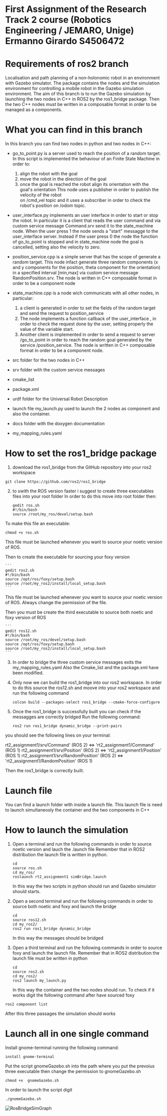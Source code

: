 # First Assignment of the Research Track 2 course (Robotics Engineering / JEMARO, Unige) Ermanno Girardo S4506472

# Requirements of ros2 branch
Localisation and path planning of a non-holonomic robot in an environment with Gazebo simulator.
The package contains the nodes and the simulation environment for controlling a mobile robot in the Gazebo simulation environment.
The aim of this branch is to run the Gazebo simulation by launching the two nodes in C++ in ROS2 by the ros1_bridge package.
Then the two C++ nodes must be written in a composable format in order to be managed as a components.

# What you can find in this branch 
In this branch you can find two nodes in python and two nodes in C++:

* go_to_point.py is a server used to reach the position of a random target.
  In this script is implemented the behaviour of an Finite State Machine in order to:
  1) align the robot with the goal
  2) move the robot in the direction of the goal
  3) once the goal is reached the robot align its orientation with the goal's orientation
  This node uses a publisher in order to publish the velocity of the robot  
  on /cmd_vel topic and it uses a subscriber in order to check the robot's position on /odom topic.

* user_interface.py implements an user interface in order to start or stop the robot.
  In particular it is a client that reads the user command and via custom service message Command.srv 
  send it to the state_machine node.
  When the user press 1 the node sends a "start" messagge to the user_interface server.
  Instead if the user press 0 the node the function of go_to_point is stopped and in state_machine node 
  the goal is cancelled, setting also the velocity to zero.
  
* position_service.cpp is a simple server that has the scope of generate a random target.
  This node infact generate three random components (x and y components for the position,
  theta component for the orientation) in a specified interval [min,max] via 
  custom service message RandomPosition.srv.
  The node is written in C++ composable format in order to be a component node
  
* state_machine.cpp is a node wich communicats with all other nodes, in particular:
  1) a client is generated in order to set the fields of the random target and send the request
     to position_service
  2) The node implements a function callback of the user_interface , in order to check the request done
     by the user, setting properly the value of the variable start.
  3) Another client is implemented in order to send a request to server /go_to_point in order to reach
     the random goal generated by the service /position_service.
     The node is written in C++ composable format in order to be a component node.

* src folder for the two nodes in C++
* srv folder with the custom service messages
* cmake_list
* package.xml
* urdf folder for the Universal Robot Description      
* launch file my_launch.py used to launch the 2 nodes as component and also the container.
* docs folder with the doxygen documentation
* my_mapping_rules.yaml
    
# How to set the ros1_bridge package
  
1) download the ros1_bridge from the GitHub repository into your ros2 workspace
  ```
  git clone https://github.com/ros2/ros1_bridge
  ```
2) to swith the ROS version faster i suggest to create three executables files into your root folder
  In order to do this move into root folder then:
    ```
    gedit ros.sh
    #!/bin/bash
    source /root/my_ros/devel/setup.bash
    ```
  To make this file an executable:
   ```
   chmod +x ros.sh
   ```
  This file must be launched whenever you want to source your noetic version of ROS.
  
  Then to create the executable for sourcing your foxy version
  
    ```
    gedit ros2.sh
    #!/bin/bash
    source /opt/ros/foxy/setup.bash
    source /root/my_ros2/install/local_setup.bash
    ```
 This file must be launched whenever you want to source your noetic version of ROS.
 Always change the permission of the file.
 
 Then you must be create the third executable to source both noetic and foxy version of ROS
  
    ```
    gedit ros12.sh
    #!/bin/bash
    source /root/my_ros/devel/setup.bash
    source /opt/ros/foxy/setup.bash
    source /root/my_ros2/install/local_setup.bash
    ```
3) In order to bridge the three custom service messages exits the my_mapping_rules.yaml
     Also the Cmake_list and the package.xml have been modified.
     
4) Only now we can build the ros1_bridge into our ros2 workspace.
     In order to do this source the ros12.sh and moove into your ros2 workspace and run the following command
     
     ```
     colcon build --packages-select ros1_bridge --cmake-force-configure
     ```
     
  5) Once the ros1_bridge is successfully built you can check if the messagges are correctly bridged
     Run the following command:
     
     ```
     ros2 run ros1_bridge dynamic_bridge --print-pairs
     ```
   you should see the following lines on your terminal:
   
   rt2_assignment1/srv/Command' (ROS 2) <=> 'rt2_assignment1/Command' (ROS 1)
   rt2_assignment1/srv/Position' (ROS 2) <=> 'rt2_assignment1/Position' (ROS 1)
   rt2_assignment1/srv/RandomPosition' (ROS 2) <=> 'rt2_assignment1/RandomPosition' (ROS 1)
   
   Then the ros1_bridge is correctly built.
    
# Launch file 

You can find a launch folder with inside a launch file.
This launch file is need to launch simultaneosly the container and the two components in C++

# How to launch the simulation

1) Open a terminal and run the following commands in order to source noetic version and lauch the .launch file
   Remember that in ROS2 distribution the launch file is written in python.
   ```
   cd
   source ros.sh
   cd my_ros/
   roslaunch rt2_assignment1 simBridge.launch
   ```
   In this way the two scripts in python should run and Gazebo simulator should starts.
   
2) Open a second terminal and run the following commands in order to source both noetic and foxy and launch the bridge
   ```
   cd
   source ros12.sh
   cd my_ros2/
   ros2 run ros1_bridge dynamic_bridge
   ```
   In this way the messages should be bridged
   
3) Open a third terminal and run the following commands in order to source foxy and launch the launch file.
   Remember that in ROS2 distribution the launch file must be written in python
   ```
   cd
   source ros2.sh
   cd my_ros2/
   ros2 launch my_launch.py
   ```
   In this way the container and the two nodes should run.
   To check if it works digit the following command after have sourced foxy
   
  ```
  ros2 component list
  ```
  After this three passages the simulation should works
  
# Launch all in one single command

  Install gnome-terminal running the following command:
  ```
  install gnome-terminal
  ```
  Put the script gnomeGazebo.sh into the path where you put the prevoius three executable
  then change the permission to gnomeGazebo.sh
  ```
  chmod +x  gnomeGazebo.sh
  ```
  In order to launch the script digit
  ```
  ./gnomeGazebo.sh
  ```

 ![RosBridgeSimGraph](https://user-images.githubusercontent.com/48509825/118884781-3163f780-b8f7-11eb-975a-0afc0640adeb.png)

     
     
     

